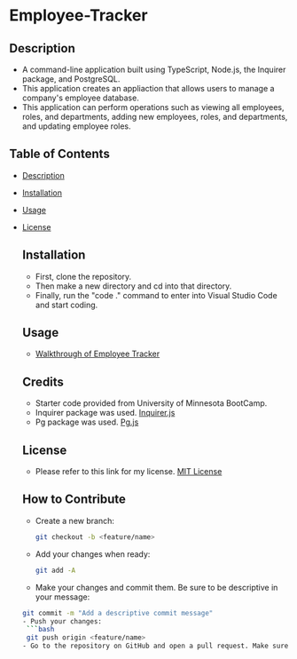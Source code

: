 # Employee-Tracker

## Description
- A command-line application built using TypeScript, Node.js, the Inquirer package, and PostgreSQL.
- This application creates an appliaction that allows users to manage a company's employee database.
- This application can perform operations such as viewing all employees, roles, and departments, adding new employees, roles, and departments, and updating employee roles.

## Table of Contents
- [Description](#description)
- [Installation](#installation)
- [Usage](#installation)
- [License](#license)


  ## Installation
  - First, clone the repository.
  - Then make a new directory and cd into that directory.
  - Finally, run the "code ." command to enter into Visual Studio Code and start coding.
 

  ## Usage
  - [Walkthrough of Employee Tracker](https://drive.google.com/file/d/1661YE1_vve8Zo-u3cib0FckNRPr0IQP2/view?usp=sharing)


  ## Credits
  - Starter code provided from University of Minnesota BootCamp.
  - Inquirer package was used. [Inquirer.js](https://github.com/SBoudrias/Inquirer.js)
  - Pg package was used. [Pg.js](https://github.com/brianc/node-postgres)

  ## License
  - Please refer to this link for my license. [MIT License](https://github.com/yahye-mohamed101/Vehicle-Builder?tab=MIT-1-ov-file)
 

  

  ## How to Contribute
  - Create a new branch:
    ```bash
    git checkout -b <feature/name>
  - Add your changes when ready:
    ```bash
    git add -A
  - Make your changes and commit them. Be sure to be descriptive in your message:
   ```bash
   git commit -m "Add a descriptive commit message"
  - Push your changes:
    ```bash
    git push origin <feature/name>
  - Go to the repository on GitHub and open a pull request. Make sure to compare your branch name to the main branch. 
